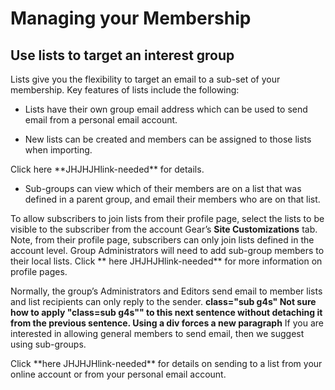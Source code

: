 # Managing your Membership

## Use lists to target an interest group
<span id="gv-use-lists-to-target"></span>

Lists give you the flexibility to target an email to a sub-set of your
membership.
Key features of lists include the following:

* Lists have their own group email address which can be used to send
email from a personal email account.

* New lists can be created and members can be assigned to those lists
when importing.  
<span class="todo">
Click here **JHJHJHlink-needed**
</span>
for details.

* Sub-groups can view which of their members are on a list that was
defined in a parent group, and email their members who are on that list.

To allow subscribers to join lists from their profile page, select the
lists to be visible to the subscriber from the account Gear’s **Site
Customizations** tab.
Note, from their profile page, subscribers can only join lists defined
in the account level.
Group Administrators will need to add sub-group members to their local
lists.
<span class="todo">
Click ** here JHJHJHlink-needed**
</span>
for more information on profile pages.

Normally, the group’s Administrators and Editors send email to member
lists and list recipients can only reply to the sender.
**class="sub g4s" Not sure how to apply "class=sub g4s"" to this
next sentence without detaching it from the previous sentence. Using a
div forces a new paragraph**
<span class="sub g4s">If you are interested in allowing general members
to send email, then we suggest using sub-groups.</span>

<span class="todo">
Click **here JHJHJHlink-needed**
</span>
for details on sending to a list from
your online account or from your personal email account.
